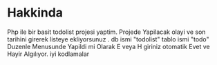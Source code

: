# Hakkinda
Php ile bir basit todolist projesi yaptim.
Projede Yapilacak olayi ve son tarihini girerek listeye ekliyorsunuz .
db ismi "todolist" tablo ismi "todo" 
Duzenle Menusunde Yapildi mi Olarak E veya H giriniz otomatik Evet ve Hayir Algılıyor. iyi kodlamalar
